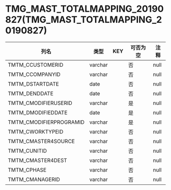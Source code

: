 # TMG_MAST_TOTALMAPPING_20190827(TMG_MAST_TOTALMAPPING_20190827)
| 列名   | 类型   | KEY  | 可否为空 | 注释   |
| ---- | ---- | ---- | ---- | ---- |
|TMTM_CCUSTOMERID|varchar||否|null|
|TMTM_CCOMPANYID|varchar||否|null|
|TMTM_DSTARTDATE|date||否|null|
|TMTM_DENDDATE|date||否|null|
|TMTM_CMODIFIERUSERID|varchar||是|null|
|TMTM_DMODIFIEDDATE|date||是|null|
|TMTM_CMODIFIERPROGRAMID|varchar||是|null|
|TMTM_CWORKTYPEID|varchar||否|null|
|TMTM_CMASTER4SOURCE|varchar||否|null|
|TMTM_CUNITID|varchar||否|null|
|TMTM_CMASTER4DEST|varchar||否|null|
|TMTM_CPHASE|varchar||否|null|
|TMTM_CMANAGERID|varchar||否|null|
